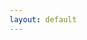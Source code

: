```yaml
---
layout: default
---
```


<meta name="twitter:card" content="summary">
<meta property="og:title" content="Political Tech Global">
<meta property="og:description" content="Uncertainty Simplified">
<meta property="og:image" content="https://politicotechglobal.com/avatar.jpg">
<meta property="og:url" content="https://politicotechglobal.com//">
